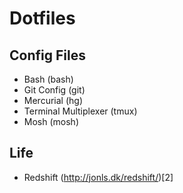 # Dotfiles

## Config Files
* Bash (bash)
* Git Config (git)
* Mercurial (hg)
* Terminal Multiplexer (tmux)
* Mosh (mosh)

## Life
* Redshift (http://jonls.dk/redshift/)[2]
